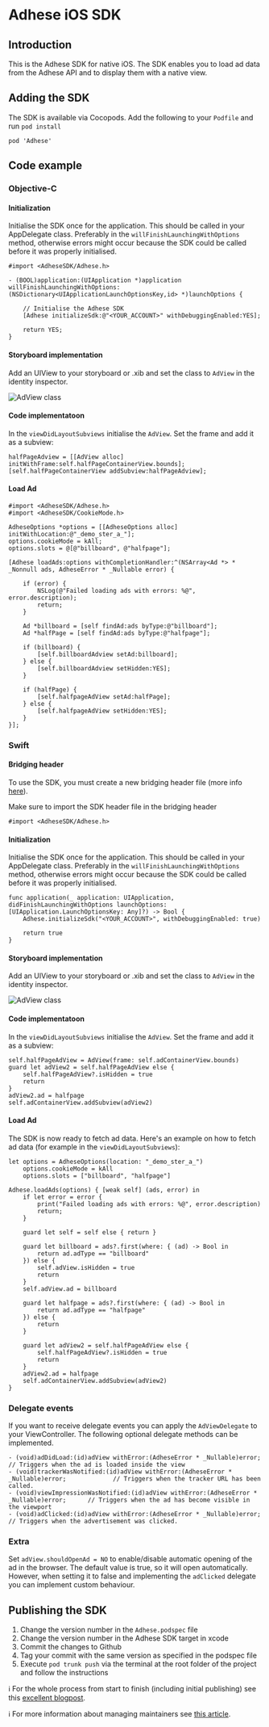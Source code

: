 # Adhese iOS SDK

## Introduction

This is the Adhese SDK for native iOS. The SDK enables you to load ad data from the Adhese API and to display them with a native view.

## Adding the SDK

The SDK is available via Cocopods. Add the following to your `Podfile` and run `pod install`

    pod 'Adhese'

## Code example

### Objective-C

#### Initialization

Initialise the SDK once for the application. This should be called in your AppDelegate class. Preferably in the `willFinishLaunchingWithOptions` method, otherwise errors might occur because the SDK could be called before it was properly initialised.

    #import <AdheseSDK/Adhese.h>
    
    - (BOOL)application:(UIApplication *)application willFinishLaunchingWithOptions:(NSDictionary<UIApplicationLaunchOptionsKey,id> *)launchOptions {
        
        // Initialise the Adhese SDK
        [Adhese initializeSdk:@"<YOUR_ACCOUNT>" withDebuggingEnabled:YES];
        
        return YES;
    }

#### Storyboard implementation

Add an UIView to your storyboard or .xib and set the class to `AdView` in the identity inspector.

![AdView class](https://i.imgur.com/cFjn2vi.png "AdView class")

#### Code implementatoon

In the `viewDidLayoutSubviews` initialise the `AdView`. Set the frame and add it as a subview:

    halfPageAdview = [[AdView alloc] initWithFrame:self.halfPageContainerView.bounds];
    [self.halfPageContainerView addSubview:halfPageAdview];

#### Load Ad

    #import <AdheseSDK/Adhese.h>
    #import <AdheseSDK/CookieMode.h>

    AdheseOptions *options = [[AdheseOptions alloc] initWithLocation:@"_demo_ster_a_"];
    options.cookieMode = kAll;
    options.slots = @[@"billboard", @"halfpage"];

    [Adhese loadAds:options withCompletionHandler:^(NSArray<Ad *> * _Nonnull ads, AdheseError * _Nullable error) {

        if (error) {
            NSLog(@"Failed loading ads with errors: %@", error.description);
            return;
        }

        Ad *billboard = [self findAd:ads byType:@"billboard"];
        Ad *halfPage = [self findAd:ads byType:@"halfpage"];

        if (billboard) {
            [self.billboardAdview setAd:billboard];
        } else {
            [self.billboardAdview setHidden:YES];
        }

        if (halfPage) {
            [self.halfpageAdView setAd:halfPage];
        } else {
            [self.halfpageAdView setHidden:YES];
        }
    }];

### Swift

#### Bridging header

To use the SDK, you must create a new bridging header file (more info [here](https://developer.apple.com/documentation/swift/imported_c_and_objective-c_apis/importing_objective-c_into_swift)). 

Make sure to import the SDK header file in the bridging header

    #import <AdheseSDK/Adhese.h>

#### Initialization

Initialise the SDK once for the application. This should be called in your AppDelegate class. Preferably in the `willFinishLaunchingWithOptions` method, otherwise errors might occur because the SDK could be called before it was properly initialised.

    func application(_ application: UIApplication, didFinishLaunchingWithOptions launchOptions: [UIApplication.LaunchOptionsKey: Any]?) -> Bool {
        Adhese.initializeSdk("<YOUR_ACCOUNT>", withDebuggingEnabled: true)

        return true
    }

#### Storyboard implementation

Add an UIView to your storyboard or .xib and set the class to `AdView` in the identity inspector.

![AdView class](https://i.imgur.com/cFjn2vi.png "AdView class")

#### Code implementatoon

In the `viewDidLayoutSubviews` initialise the `AdView`. Set the frame and add it as a subview:

    self.halfPageAdView = AdView(frame: self.adContainerView.bounds)
    guard let adView2 = self.halfPageAdView else {
        self.halfPageAdView?.isHidden = true
        return
    }
    adView2.ad = halfpage
    self.adContainerView.addSubview(adView2)

#### Load Ad

The SDK is now ready to fetch ad data. Here's an example on how to fetch ad data (for example in the `viewDidLayoutSubviews`):

    let options = AdheseOptions(location: "_demo_ster_a_")
        options.cookieMode = kAll
        options.slots = ["billboard", "halfpage"]
        
    Adhese.loadAds(options) { [weak self] (ads, error) in
        if let error = error {
            print("Failed loading ads with errors: %@", error.description)
            return;
        }
        
        guard let self = self else { return }
        
        guard let billboard = ads?.first(where: { (ad) -> Bool in
            return ad.adType == "billboard"
        }) else {
            self.adView.isHidden = true
            return
        }
        self.adView.ad = billboard
        
        guard let halfpage = ads?.first(where: { (ad) -> Bool in
            return ad.adType == "halfpage"
        }) else {
            return
        }
        
        guard let adView2 = self.halfPageAdView else {
            self.halfPageAdView?.isHidden = true
            return
        }
        adView2.ad = halfpage
        self.adContainerView.addSubview(adView2)
    }

### Delegate events

If you want to receive delegate events you can apply the `AdViewDelegate` to your ViewController. The following optional delegate methods can be implemented.

    - (void)adDidLoad:(id)adView withError:(AdheseError * _Nullable)error;                      // Triggers when the ad is loaded inside the view
    - (void)trackerWasNotified:(id)adView withError:(AdheseError * _Nullable)error;             // Triggers when the tracker URL has been called.
    - (void)viewImpressionWasNotified:(id)adView withError:(AdheseError * _Nullable)error;      // Triggers when the ad has become visible in the viewport
    - (void)adClicked:(id)adView withError:(AdheseError * _Nullable)error;                      // Triggers when the advertisement was clicked.


### Extra

Set `adView.shouldOpenAd = NO` to enable/disable automatic opening of the ad in the browser. The default value is true, so it will open automatically. However, when setting it to false and implementing the `adClicked` delegate you can implement custom behaviour.

## Publishing the SDK

1. Change the version number in the `Adhese.podspec` file
2. Change the version number in the Adhese SDK target in xcode
3. Commit the changes to Github 
4. Tag your commit with the same version as specified in the podspec file
5. Execute `pod trunk push` via the terminal at the root folder of the project and follow the instructions

ℹ️  For the whole process from start to finish (including initial publishing) see this [excellent blogpost](https://medium.com/flawless-app-stories/create-your-own-cocoapods-library-da589d5cd270).

ℹ️  For more information about managing maintainers see [this article](https://guides.cocoapods.org/making/making-a-cocoapod.html).
